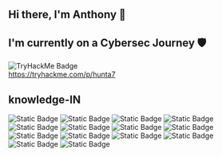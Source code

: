  ## Hi there, I'm Anthony 👾
## I'm currently on a Cybersec Journey 🛡️ 
![TryHackMe Badge](https://i.ibb.co/bMj2Tvpk/hunta7.png) 
<br>https://tryhackme.com/p/hunta7
## knowledge-IN 
![Static Badge](https://img.shields.io/badge/Python-black?style=for-the-badge&logo=python&logoColor=python&logoSize=auto) ![Static Badge](https://img.shields.io/badge/Node.js-black?style=for-the-badge&logo=Node.js&labelColor=white)
 ![Static Badge](https://img.shields.io/badge/JavaScript-black?style=for-the-badge&logo=JavaScript&logoColor=JavaScript)
![Static Badge](https://img.shields.io/badge/HTML-black?style=for-the-badge&logo=html5&logoColor=html5&logoSize=auto) ![Static Badge](https://img.shields.io/badge/metasploit-black?style=for-the-badge&logo=metasploit&logoColor=metasploit&logoSize=auto) ![Static Badge](https://img.shields.io/badge/isc2-white?style=for-the-badge&logo=isc2&logoColor=black&logoSize=90&labelColor=green&color=green)
![Static Badge](https://img.shields.io/badge/tryhackme-white?style=for-the-badge&logo=tryhackme&logoColor=red&logoSize=90&labelColor=gray&color=black) ![Static Badge](https://img.shields.io/badge/owasp-white?style=for-the-badge&logo=owasp&logoColor=red&logoSize=90&color=black) ![Static Badge](https://img.shields.io/badge/junipernetworks-black?style=for-the-badge&logo=junipernetworks&logoColor=black&labelColor=white) ![Static Badge](https://img.shields.io/badge/gnubash-black?style=for-the-badge&logo=gnubash) ![Static Badge](https://img.shields.io/badge/css-black?style=for-the-badge&logo=css) ![Static Badge](https://img.shields.io/badge/cisco-black?style=for-the-badge&logo=cisco&logoSize=40&labelColor=white) ![Static Badge](https://img.shields.io/badge/burpsuite-black?style=for-the-badge&logo=burpsuite&logoSize=40&labelColor=black) ![Static Badge](https://img.shields.io/badge/linuxcontainers-black?style=for-the-badge&logo=linuxcontainers&labelColor=black)












<!--
**hunta7/hunta7** is a ✨ _special_ ✨ repository because its `README.md` (this file) appears on your GitHub profile.

Here are some ideas to get you started:

- 🔭 I’m currently working on ...
- 🌱 I’m currently learning ...
- 👯 I’m looking to collaborate on ...
- 🤔 I’m looking for help with ...
- 💬 Ask me about ...
- 📫 How to reach me: ...
- 😄 Pronouns: ...
- ⚡ Fun fact: ...
-->
